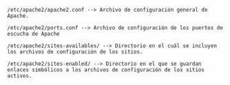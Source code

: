 

    /etc/apache2/apache2.conf --> Archivo de configuración general de Apache.

    /etc/apache2/ports.conf --> Archivo de configuración de los puertos de escucha de Apache

    /etc/apache2/sites-availables/ --> Directorio en el cuál se incluyen los archivos de configuración de los sitios.

    /etc/apache2/sites-enabled/ --> Directorio en el que se guardan enlaces simbólicos a los archivos de configuración de los sitios activos.